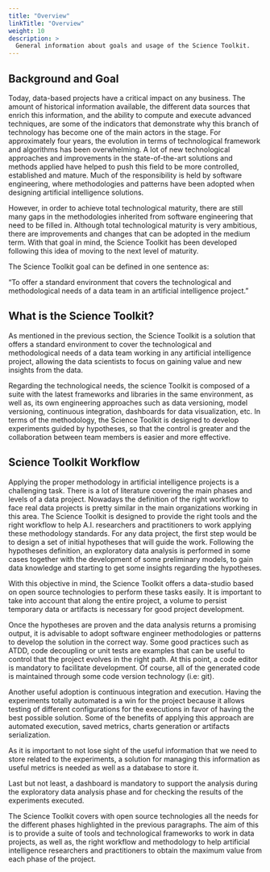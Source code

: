 ```yaml
---
title: "Overview"
linkTitle: "Overview"
weight: 10
description: >
  General information about goals and usage of the Science Toolkit.
---
```



## Background and Goal

Today, data-based projects have a critical impact on any business. The amount of historical information available, the different data sources that enrich this information, and the ability to compute and execute advanced techniques, are some of the indicators that demonstrate why this branch of technology has become one of the main actors in the stage.
For approximately four years, the evolution in terms of technological framework and algorithms has been overwhelming. A lot of new technological approaches and improvements in the state-of-the-art solutions and methods applied have helped to push this field to be more controlled, established and mature. Much of the responsibility is held by software engineering, where methodologies and patterns have been adopted when designing artificial intelligence solutions.

However, in order to achieve total technological maturity, there are still many gaps in the methodologies inherited from software engineering that need to be filled in. Although total technological maturity is very ambitious, there are improvements and changes that can be adopted in the medium term. With that goal in mind,  the Science Toolkit has been developed following this idea of ​moving to the next level of maturity.

The Science Toolkit goal can be defined in one sentence as:

“To offer a standard environment that covers the technological and methodological needs of a data team in an artificial intelligence project.”


## What is the Science Toolkit?

As mentioned in the previous section, the Science Toolkit is a solution that offers a standard environment to cover the technological and methodological needs of a data team working in any artificial intelligence project, allowing the data scientists to focus on gaining value and new insights from the data.

Regarding the technological needs, the science Toolkit is composed of a suite with the latest frameworks and libraries in the same environment, as well as, its own engineering approaches such as data versioning, model versioning, continuous integration, dashboards for data visualization, etc. In terms of the methodology, the Science Toolkit is designed to develop experiments guided by hypotheses, so that the control is greater and the collaboration between team members is easier and more effective.

## Science Toolkit Workflow

Applying the proper methodology in artificial intelligence projects is a challenging task. There is a lot of literature covering the main phases and levels of a data project. Nowadays the definition of the right workflow to face real data projects is pretty similar in the main organizations working in this area. The Science Toolkit is designed to provide the right tools and the right workflow to help A.I. researchers and practitioners to work applying these methodology standards.
For any data project, the first step would be to design a set of initial hypotheses that will guide the work. Following the hypotheses definition, an exploratory data analysis is performed in some cases together with the development of some preliminary models,  to gain data knowledge and starting to get some insights regarding the hypotheses.

With this objective in mind, the Science Toolkit offers a data-studio based on open source technologies to perform these tasks easily. It is important to take into account that along the entire project, a volume to persist temporary data or artifacts is necessary for good project development.

Once the hypotheses are proven and the data analysis returns a promising output, it is advisable to adopt software engineer methodologies or patterns to develop the solution in the correct way. Some good practices such as ATDD, code decoupling or unit tests are examples that can be useful to control that the project evolves in the right path. At this point, a code editor is mandatory to facilitate development. Of course, all of the generated code is maintained through some code version technology (i.e: git).

Another useful adoption is continuous integration and execution. Having the experiments totally automated is a win for the project because it allows testing of different configurations for the executions in favor of having the best possible solution. Some of the benefits of applying this approach are automated execution, saved metrics, charts generation or artifacts serialization.

As it is important to not lose sight of the useful information that we need to store related to the experiments, a solution for managing this information as useful metrics is needed as well as a database to store it.

Last but not least, a dashboard is mandatory to support the analysis during the exploratory data analysis phase and for checking the results of the experiments executed.

The Science Toolkit covers with open source technologies all the needs for the different phases highlighted in the previous paragraphs. The aim of this is to provide a suite of tools and technological frameworks to work in data projects, as well as, the right workflow and methodology to help artificial intelligence researchers and practitioners to obtain the maximum value from each phase of the project.
